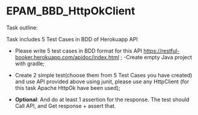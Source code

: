 # EPAM_BBD_HttpOkClient

Task outline:

Task includes 5 Test Cases in BDD of Herokuapp API

- Please write 5 test cases in BDD format for this API https://restful-booker.herokuapp.com/apidoc/index.html ;
 -Create empty Java project with gradle;
- Create 2 simple test(choose them from 5 Test Cases you have created) and use API provided above using junit, please use any HttpClient (for this task Apache HttpOk have been used);

- **Optional**: And do at least 1 assertion for the response. The test should Call API, and Get response + assert that.
